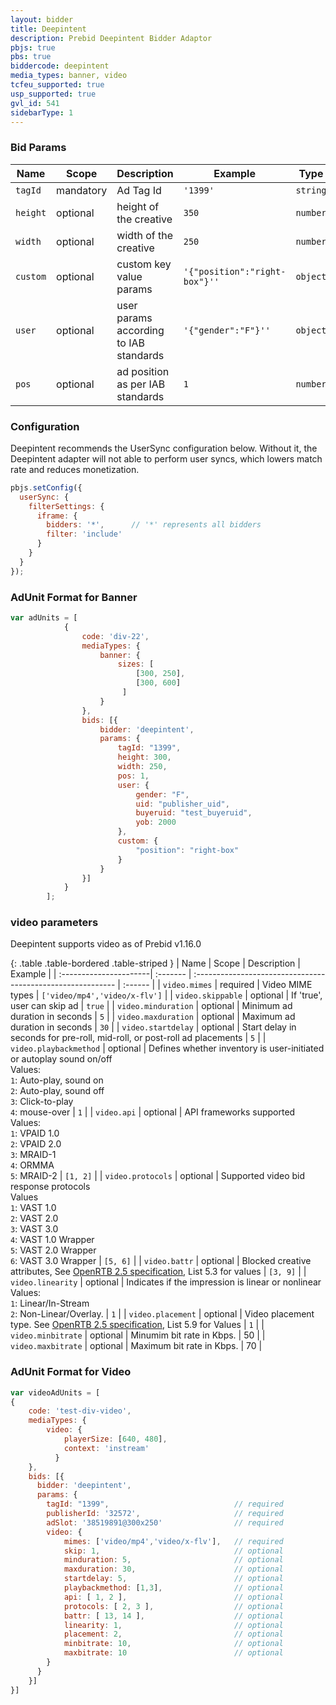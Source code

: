 ```yaml
---
layout: bidder
title: Deepintent
description: Prebid Deepintent Bidder Adaptor
pbjs: true
pbs: true
biddercode: deepintent
media_types: banner, video
tcfeu_supported: true
usp_supported: true
gvl_id: 541
sidebarType: 1
---
```


### Bid Params

| Name          | Scope    | Description        | Example                      | Type     |
|---------------|----------|--------------------|------------------------------|----------|
| `tagId`       | mandatory| Ad Tag Id             | `'1399'`                  | `string` |
| `height`      | optional | height of the creative| `350`                     | `number` |
| `width`       | optional | width of the creative | `250`                     | `number` |
| `custom`      | optional | custom key value params| `'{"position":"right-box"}''`| `object` |
| `user`        | optional | user params according to IAB standards | `'{"gender":"F"}''`| `object` |
| `pos`         | optional | ad position as per IAB standards       | `1`                | `number` |

### Configuration

Deepintent recommends the UserSync configuration below.  Without it, the Deepintent adapter will not able to perform user syncs, which lowers match rate and reduces monetization.

```javascript
pbjs.setConfig({
  userSync: {
    filterSettings: {
      iframe: {
        bidders: '*',      // '*' represents all bidders
        filter: 'include'
      }
    }
  }
});
```

### AdUnit Format for Banner

```javascript
var adUnits = [
            {
                code: 'div-22',
                mediaTypes: {
                    banner: {
                        sizes: [
                            [300, 250],
                            [300, 600]
                         ]
                    }
                },
                bids: [{
                    bidder: 'deepintent',
                    params: {
                        tagId: "1399",
                        height: 300,
                        width: 250,
                        pos: 1,
                        user: {
                            gender: "F",
                            uid: "publisher_uid",
                            buyeruid: "test_buyeruid",
                            yob: 2000  
                        },
                        custom: {
                            "position": "right-box"
                        }
                    }
                }]
            }
        ];
```

### video parameters

Deepintent supports video as of Prebid v1.16.0

{: .table .table-bordered .table-striped }
| Name                      | Scope    | Description                                                  | Example |
| :----------------------| :------- | :---------------------------------------------------------- | :------ |
| `video.mimes`          | required | Video MIME types                                               | `['video/mp4','video/x-flv']` |
| `video.skippable`      | optional | If 'true', user can skip ad                                   | `true` |
| `video.minduration`      | optional | Minimum ad duration in seconds                              | `5` |
| `video.maxduration`       | optional | Maximum ad duration in seconds                               | `30` |
| `video.startdelay`      | optional | Start delay in seconds for pre-roll, mid-roll, or post-roll ad placements | `5` |
| `video.playbackmethod` | optional | Defines whether inventory is user-initiated or autoplay sound on/off<br/>Values:<br/>`1`: Auto-play, sound on<br/>`2`: Auto-play, sound off<br/>`3`: Click-to-play<br/>`4`: mouse-over      | `1` |
| `video.api`              | optional | API frameworks supported<br/>Values:<br/>`1`: VPAID 1.0<br/>`2`: VPAID 2.0<br/>`3`: MRAID-1<br/>`4`: ORMMA<br/>`5`: MRAID-2                                                                            | `[1, 2]` |
| `video.protocols`      | optional |  Supported video bid response protocols<br/>Values<br/>`1`: VAST 1.0<br/>`2`: VAST 2.0<br/>`3`: VAST 3.0<br/> `4`: VAST 1.0 Wrapper<br/>`5`: VAST 2.0 Wrapper<br/>`6`: VAST 3.0 Wrapper            | `[5, 6]` |
| `video.battr`          | optional | Blocked creative attributes, See [OpenRTB 2.5 specification](https://www.iab.com/wp-content/uploads/2016/03/OpenRTB-API-Specification-Version-2-5-FINAL.pdf), List 5.3 for values             | `[3, 9]` |
| `video.linearity`      | optional | Indicates if the impression is linear or nonlinear<br/>Values:<br/>`1`: Linear/In-Stream<br/>`2`: Non-Linear/Overlay.                                                                                | `1` |
| `video.placement`      | optional | Video placement type.  See [OpenRTB 2.5 specification](https://www.iab.com/wp-content/uploads/2016/03/OpenRTB-API-Specification-Version-2-5-FINAL.pdf), List 5.9 for Values                            | `1` |
| `video.minbitrate`      | optional | Minumim bit rate in Kbps.                                   | 50 |
| `video.maxbitrate`      | optional | Maximum bit rate in Kbps.                                   | 70 |

### AdUnit Format for Video

```javascript
var videoAdUnits = [
{
    code: 'test-div-video',
    mediaTypes: {
        video: {
            playerSize: [640, 480],
            context: 'instream'
          }
    },
    bids: [{
      bidder: 'deepintent',
      params: {
        tagId: "1399",                            // required
        publisherId: '32572',                     // required
        adSlot: '38519891@300x250'                // required
        video: {
            mimes: ['video/mp4','video/x-flv'],   // required
            skip: 1,                              // optional
            minduration: 5,                       // optional
            maxduration: 30,                      // optional
            startdelay: 5,                        // optional
            playbackmethod: [1,3],                // optional
            api: [ 1, 2 ],                        // optional
            protocols: [ 2, 3 ],                  // optional
            battr: [ 13, 14 ],                    // optional
            linearity: 1,                         // optional
            placement: 2,                         // optional
            minbitrate: 10,                       // optional
            maxbitrate: 10                        // optional
        }
      }
    }]
}]
```
